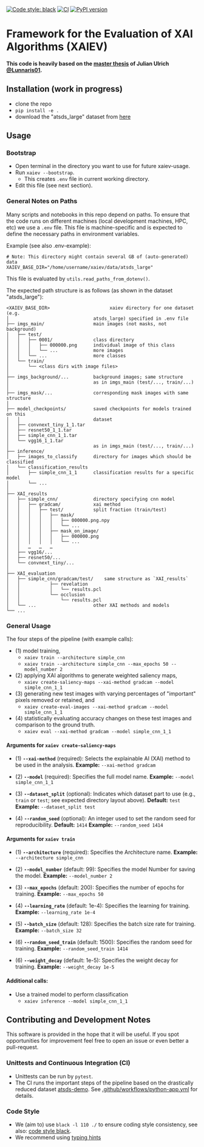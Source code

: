 [![Code style: black](https://img.shields.io/badge/code%20style-black-000000.svg)](https://github.com/psf/black)
[![CI](https://github.com/cknoll/xaiev/actions/workflows/python-app.yml/badge.svg)](https://github.com/cknoll/xaiev/actions/workflows/python-app.yml)
[![PyPI version](https://badge.fury.io/py/xaiev.svg)](https://pypi.org/project/xaiev/)

# Framework for the Evaluation of XAI Algorithms (XAIEV)

**This code is heavily based on the [master thesis](https://github.com/Lunnaris01/Masterarbeit_Public) of Julian Ulrich [@Lunnaris01](https://github.com/Lunnaris01/).**

## Installation (work in progress)

- clone the repo
- `pip install -e .`
- download the "atsds_large" dataset from [here](https://datashare.tu-dresden.de/s/4mNxbpx343Pq835)


## Usage

### Bootstrap

- Open terminal in the directory you want to use for future xaiev-usage.
- Run `xaiev --bootstrap`.
    - This creates `.env` file in current working directory.
- Edit this file (see next section).

### General Notes on Paths

Many scripts and notebooks in this repo depend on paths. To ensure that the code runs on different machines (local development machines, HPC, etc) we use a `.env` file. This file is machine-specific and is expected to define the necessary paths in environment variables.

Example (see also .env-example):

```.env
# Note: This directory might contain several GB of (auto-generated) data
XAIEV_BASE_DIR="/home/username/xaiev/data/atsds_large"
```

This file is evaluated by `utils.read_paths_from_dotenv()`.


The expected path structure is as follows (as shown in the dataset "atsds_large"):

```
<XAIEV_BASE_DIR>                      xaiev directory for one dataset (e.g.
│                               atsds_large) specified in .env file
├── imgs_main/                  main images (not masks, not background)
│   ├── test/
│   │   ├── 0001/               class directory
│   │   │   ├── 000000.png      individual image of this class
│   │   │   └── ...             more images
│   │   └── ...                 more classes
│   └── train/
│       └── <class dirs with image files>
│
├── imgs_background/...         background images; same structure
│                               as in imgs_main (test/..., train/...)
│
├── imgs_mask/...               corresponding mask images with same structure
│
├── model_checkpoints/          saved checkpoints for models trained on this
│   │                           dataset
│   ├── convnext_tiny_1_1.tar
│   ├── resnet50_1_1.tar
│   ├── simple_cnn_1_1.tar
│   └── vgg16_1_1.tar
│                               as in imgs_main (test/..., train/...)
├── inference/
│   ├── images_to_classify      directory for images which should be classified
│   └── classification_results
│       ├── simple_cnn_1_1      classification results for a specific model
│       └── ...
│
├── XAI_results
│   ├── simple_cnn/             directory specifying cnn model
│   │   ├── gradcam/            xai method
│   │   │   ├── test/           split fraction (train/test)
│   │   │   │   ├── mask/
│   │   │   │   │   ├── 000000.png.npy
│   │   │   │   │   └── ...
│   │   │   │   ├── mask_on_image/
│   │   │   │   │   ├── 000000.png
│   │   │   │   │   └── ...
│   │   …   …   …
│   ├── vgg16/...
│   ├── resnet50/...
│   └── convnext_tiny/...
│
├── XAI_evaluation
│   ├── simple_cnn/gradcam/test/    same structure as `XAI_results`
│   │           ├── revelation
│   │           │   └── results.pcl
│   │           └── occlusion
│   │               └── results.pcl
│   └── ...                     other XAI methods and models
└── ...
```


### General Usage

The four steps of the pipeline (with example calls):
- (1) model training,
    - `xaiev train --architecture simple_cnn`
    - `xaiev train --architecture simple_cnn --max_epochs 50 --model_number 2`
- (2) applying XAI algorithms to generate weighted saliency maps,
    - `xaiev create-saliency-maps --xai-method gradcam --model simple_cnn_1_1`
- (3) generating new test images with varying percentages of "important" pixels removed or retained, and
    - `xaiev create-eval-images --xai-method gradcam --model simple_cnn_1_1`
- (4) statistically evaluating accuracy changes on these test images and comparison to the ground truth.
    - `xaiev eval --xai-method gradcam --model simple_cnn_1_1`

#### Arguments for `xaiev create-saliency-maps`
- (1) **`--xai-method`** (required):
  Selects the explainable AI (XAI) method to be used in the analysis.
  **Example:**
  `--xai-method gradcam`

- (2) **`--model`** (required):
  Specifies the full model name.
  **Example:**
  `--model simple_cnn_1_1`

- (3) **`--dataset_split`** (optional):
  Indicates which dataset part to use (e.g., `train` or `test`; see expected directory layout above).
  **Default:** `test`
  **Example:**
  `--dataset_split test`

- (4) **`--random_seed`** (optional):
  An integer used to set the random seed for reproducibility.
  **Default:** `1414`
  **Example:**
  `--random_seed 1414`

#### Arguments for `xaiev train`
- (1) **`--architecture`** (required):
  Specifies the Architecture name.
  **Example:**
  `--architecture simple_cnn`

- (2) **`--model_number`** (default: 99):
  Specifies the model Number for saving the model.
  **Example:**
  `--model_number 2`

- (3) **`--max_epochs`** (default: 200):
  Specifies the number of epochs for training.
  **Example:**
  `--max_epochs 50`

- (4) **`--learning_rate`** (default: 1e-4):
  Specifies the learning for training.
  **Example:**
  `--learning_rate 1e-4`

- (5) **`--batch_size`** (default: 128):
  Specifies the batch size rate for training.
  **Example:**
  `--batch_size 32`

- (6) **`--random_seed_train`** (default: 1500):
  Specifies the random seed for training.
  **Example:**
  `--random_seed_train 1414`

- (6) **`--weight_decay`** (default: 1e-5):
  Specifies the weight decay  for training.
  **Example:**
  `--weight_decay 1e-5`

#### Additional calls:

- Use a trained model to perform classification
    - `xaiev inference --model simple_cnn_1_1`

## Contributing and Development Notes

This software is provided in the hope that it will be useful. If you spot opportunities for improvement feel free to open an issue or even better a pull-request.


### Unittests and Continuous Integration (CI)

- Unittests can be run by `pytest`.
- The CI runs the important steps of the pipeline based on the drastically reduced dataset [atsds-demo](https://github.com/cknoll/atsds-demo). See [.github/workflows/python-app.yml](.github/workflows/python-app.yml) for details.


### Code Style

- We (aim to) use `black -l 110 ./` to ensure coding style consistency, see also: [code style black](https://github.com/psf/black).
- We recommend using [typing hints](https://mypy.readthedocs.io/en/stable/cheat_sheet_py3.html)
